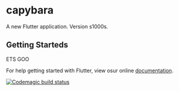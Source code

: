 # capybara


A new Flutter application. Version s1000s. 
## Getting Starteds

ETS GOO

For help getting started with Flutter, view osur online
[documentation](https://flutter.io/).


[![Codemagic build status](http://1a74593d.ngrok.io/apps/5d5e4d42b84f3800392cd7bc/5d5e4d42b84f3800392cd7bb/status_badge.svg)](http://localhost:3000/apps/5d5e4d42b84f3800392cd7bc/5d5e4d42b84f3800392cd7bb/latest_build)
